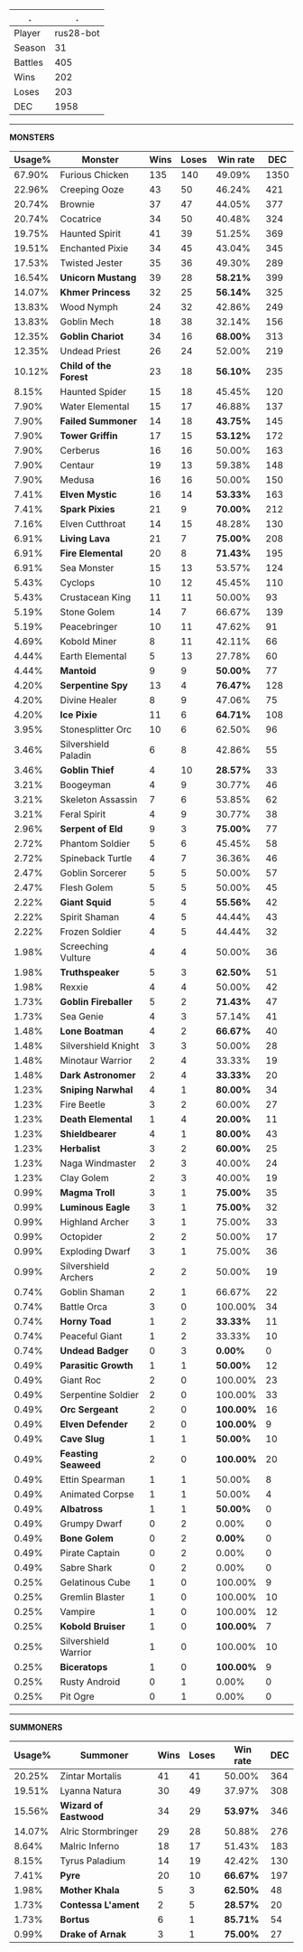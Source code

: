 .|.
|-|-
Player|rus28-bot
Season|31
Battles|405
Wins|202
Loses|203
DEC|1958

---
**MONSTERS**

Usage%|Monster|Wins|Loses|Win rate|DEC|
-|-|-|-|-|-|
67.90%|Furious Chicken|135|140|49.09%|1350|
22.96%|Creeping Ooze|43|50|46.24%|421|
20.74%|Brownie|37|47|44.05%|377|
20.74%|Cocatrice|34|50|40.48%|324|
19.75%|Haunted Spirit|41|39|51.25%|369|
19.51%|Enchanted Pixie|34|45|43.04%|345|
17.53%|Twisted Jester|35|36|49.30%|289|
16.54%|**Unicorn Mustang**|39|28|**58.21%**|399|
14.07%|**Khmer Princess**|32|25|**56.14%**|325|
13.83%|Wood Nymph|24|32|42.86%|249|
13.83%|Goblin Mech|18|38|32.14%|156|
12.35%|**Goblin Chariot**|34|16|**68.00%**|313|
12.35%|Undead Priest|26|24|52.00%|219|
10.12%|**Child of the Forest**|23|18|**56.10%**|235|
8.15%|Haunted Spider|15|18|45.45%|120|
7.90%|Water Elemental|15|17|46.88%|137|
7.90%|**Failed Summoner**|14|18|**43.75%**|145|
7.90%|**Tower Griffin**|17|15|**53.12%**|172|
7.90%|Cerberus|16|16|50.00%|163|
7.90%|Centaur|19|13|59.38%|148|
7.90%|Medusa|16|16|50.00%|150|
7.41%|**Elven Mystic**|16|14|**53.33%**|163|
7.41%|**Spark Pixies**|21|9|**70.00%**|212|
7.16%|Elven Cutthroat|14|15|48.28%|130|
6.91%|**Living Lava**|21|7|**75.00%**|208|
6.91%|**Fire Elemental**|20|8|**71.43%**|195|
6.91%|Sea Monster|15|13|53.57%|124|
5.43%|Cyclops|10|12|45.45%|110|
5.43%|Crustacean King|11|11|50.00%|93|
5.19%|Stone Golem|14|7|66.67%|139|
5.19%|Peacebringer|10|11|47.62%|91|
4.69%|Kobold Miner|8|11|42.11%|66|
4.44%|Earth Elemental|5|13|27.78%|60|
4.44%|**Mantoid**|9|9|**50.00%**|77|
4.20%|**Serpentine Spy**|13|4|**76.47%**|128|
4.20%|Divine Healer|8|9|47.06%|75|
4.20%|**Ice Pixie**|11|6|**64.71%**|108|
3.95%|Stonesplitter Orc|10|6|62.50%|96|
3.46%|Silvershield Paladin|6|8|42.86%|55|
3.46%|**Goblin Thief**|4|10|**28.57%**|33|
3.21%|Boogeyman|4|9|30.77%|46|
3.21%|Skeleton Assassin|7|6|53.85%|62|
3.21%|Feral Spirit|4|9|30.77%|38|
2.96%|**Serpent of Eld**|9|3|**75.00%**|77|
2.72%|Phantom Soldier|5|6|45.45%|58|
2.72%|Spineback Turtle|4|7|36.36%|46|
2.47%|Goblin Sorcerer|5|5|50.00%|57|
2.47%|Flesh Golem|5|5|50.00%|45|
2.22%|**Giant Squid**|5|4|**55.56%**|42|
2.22%|Spirit Shaman|4|5|44.44%|43|
2.22%|Frozen Soldier|4|5|44.44%|32|
1.98%|Screeching Vulture|4|4|50.00%|36|
1.98%|**Truthspeaker**|5|3|**62.50%**|51|
1.98%|Rexxie|4|4|50.00%|42|
1.73%|**Goblin Fireballer**|5|2|**71.43%**|47|
1.73%|Sea Genie|4|3|57.14%|41|
1.48%|**Lone Boatman**|4|2|**66.67%**|40|
1.48%|Silvershield Knight|3|3|50.00%|28|
1.48%|Minotaur Warrior|2|4|33.33%|19|
1.48%|**Dark Astronomer**|2|4|**33.33%**|20|
1.23%|**Sniping Narwhal**|4|1|**80.00%**|34|
1.23%|Fire Beetle|3|2|60.00%|27|
1.23%|**Death Elemental**|1|4|**20.00%**|11|
1.23%|**Shieldbearer**|4|1|**80.00%**|43|
1.23%|**Herbalist**|3|2|**60.00%**|25|
1.23%|Naga Windmaster|2|3|40.00%|24|
1.23%|Clay Golem|2|3|40.00%|19|
0.99%|**Magma Troll**|3|1|**75.00%**|35|
0.99%|**Luminous Eagle**|3|1|**75.00%**|32|
0.99%|Highland Archer|3|1|75.00%|33|
0.99%|Octopider|2|2|50.00%|17|
0.99%|Exploding Dwarf|3|1|75.00%|36|
0.99%|Silvershield Archers|2|2|50.00%|19|
0.74%|Goblin Shaman|2|1|66.67%|22|
0.74%|Battle Orca|3|0|100.00%|34|
0.74%|**Horny Toad**|1|2|**33.33%**|11|
0.74%|Peaceful Giant|1|2|33.33%|10|
0.74%|**Undead Badger**|0|3|**0.00%**|0|
0.49%|**Parasitic Growth**|1|1|**50.00%**|12|
0.49%|Giant Roc|2|0|100.00%|23|
0.49%|Serpentine Soldier|2|0|100.00%|33|
0.49%|**Orc Sergeant**|2|0|**100.00%**|16|
0.49%|**Elven Defender**|2|0|**100.00%**|9|
0.49%|**Cave Slug**|1|1|**50.00%**|10|
0.49%|**Feasting Seaweed**|2|0|**100.00%**|20|
0.49%|Ettin Spearman|1|1|50.00%|8|
0.49%|Animated Corpse|1|1|50.00%|4|
0.49%|**Albatross**|1|1|**50.00%**|0|
0.49%|Grumpy Dwarf|0|2|0.00%|0|
0.49%|**Bone Golem**|0|2|**0.00%**|0|
0.49%|Pirate Captain|0|2|0.00%|0|
0.49%|Sabre Shark|0|2|0.00%|0|
0.25%|Gelatinous Cube|1|0|100.00%|9|
0.25%|Gremlin Blaster|1|0|100.00%|10|
0.25%|Vampire|1|0|100.00%|12|
0.25%|**Kobold Bruiser**|1|0|**100.00%**|7|
0.25%|Silvershield Warrior|1|0|100.00%|10|
0.25%|**Biceratops**|1|0|**100.00%**|9|
0.25%|Rusty Android|0|1|0.00%|0|
0.25%|Pit Ogre|0|1|0.00%|0|

---
**SUMMONERS**

Usage%|Summoner|Wins|Loses|Win rate|DEC|
-|-|-|-|-|-|
20.25%|Zintar Mortalis|41|41|50.00%|364|
19.51%|Lyanna Natura|30|49|37.97%|308|
15.56%|**Wizard of Eastwood**|34|29|**53.97%**|346|
14.07%|Alric Stormbringer|29|28|50.88%|276|
8.64%|Malric Inferno|18|17|51.43%|183|
8.15%|Tyrus Paladium|14|19|42.42%|130|
7.41%|**Pyre**|20|10|**66.67%**|197|
1.98%|**Mother Khala**|5|3|**62.50%**|48|
1.73%|**Contessa L'ament**|2|5|**28.57%**|20|
1.73%|**Bortus**|6|1|**85.71%**|54|
0.99%|**Drake of Arnak**|3|1|**75.00%**|27|

